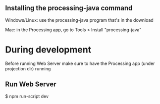 ## Installing the processing-java command

Windows/Linux: use the processing-java program that's in the download

Mac: in the Processing app, go to Tools > Install "processing-java"


# During development

Before running Web Server make sure to have the Processing app (under projection dir) running

## Run Web Server

$ npm run-script dev